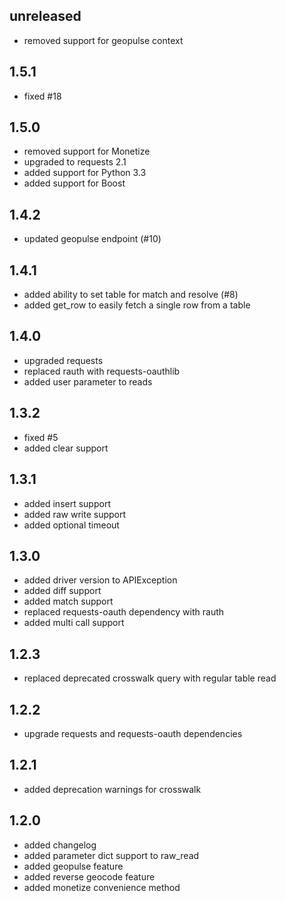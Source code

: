 ## unreleased

 * removed support for geopulse context

## 1.5.1

 * fixed #18

## 1.5.0

 * removed support for Monetize
 * upgraded to requests 2.1
 * added support for Python 3.3
 * added support for Boost

## 1.4.2

 * updated geopulse endpoint (#10)

## 1.4.1

 * added ability to set table for match and resolve (#8)
 * added get_row to easily fetch a single row from a table

## 1.4.0

 * upgraded requests
 * replaced rauth with requests-oauthlib
 * added user parameter to reads

## 1.3.2

 * fixed #5
 * added clear support

## 1.3.1

 * added insert support
 * added raw write support
 * added optional timeout

## 1.3.0

 * added driver version to APIException
 * added diff support
 * added match support
 * replaced requests-oauth dependency with rauth
 * added multi call support

## 1.2.3

 * replaced deprecated crosswalk query with regular table read

## 1.2.2

 * upgrade requests and requests-oauth dependencies

## 1.2.1

 * added deprecation warnings for crosswalk

## 1.2.0

 * added changelog
 * added parameter dict support to raw_read
 * added geopulse feature
 * added reverse geocode feature
 * added monetize convenience method
